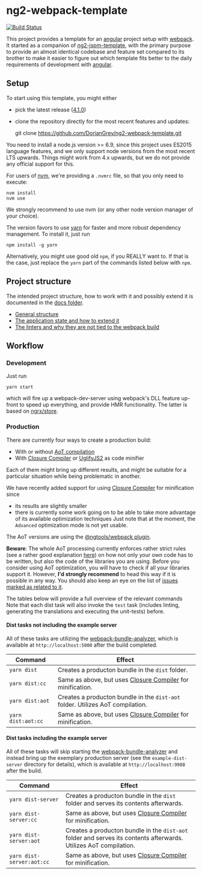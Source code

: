 # ng2-webpack-template

[![Build Status](https://travis-ci.org/DorianGrey/ng2-webpack-template.svg?branch=master)](https://travis-ci.org/DorianGrey/ng2-webpack-template)

This project provides a template for an [angular](https://angular.io/) project setup with [webpack](http://webpack.github.io).
It started as a companion of [ng2-jspm-template](https://github.com/flaviait/ng2-jspm-template), with the primary purpose to provide an almost identical codebase and feature set compared to its brother to make it easier to figure out which template fits better to the daily requirements of development with [angular](https://angular.io/).

## Setup

To start using this template, you might either
 - pick the latest release ([4.1.0](https://github.com/DorianGrey/ng2-webpack-template/releases/latest))
 - clone the repository directly for the most recent features and updates:


    git clone https://github.com/DorianGrey/ng2-webpack-template.git

You need to install a node.js version >= 6.9, since this project uses ES2015 language features, and we only support node versions from the most recent LTS upwards.
Things might work from 4.x upwards, but we do not provide any official support for this.

For users of [nvm](https://github.com/creationix/nvm), we're providing a `.nvmrc` file, so that you only need to execute:
```
nvm install
nvm use
```
We strongly recommend to use nvm (or any other node version manager of your choice).

The version favors to use [yarn](https://github.com/yarnpkg/yarn) for faster and more robust dependency management. To install it, just run
```
npm install -g yarn
```
Alternatively, you might use good old `npm`, if you REALLY want to. If that is the case, just replace the `yarn` part of the commands listed below with `npm`.

## Project structure
The intended project structure, how to work with it and possibly extend it is documented in the [docs folder](https://github.com/DorianGrey/ng2-webpack-template/tree/master/docs).

- [General structure](https://github.com/DorianGrey/ng2-webpack-template/blob/master/docs/general_structure.md)
- [The application state and how to extend it](https://github.com/DorianGrey/ng2-webpack-template/blob/master/docs/app_state.md)
- [The linters and why they are not tied to the webpack build](https://github.com/DorianGrey/ng2-webpack-template/blob/master/docs/linters.md)

## Workflow

### Development

Just run
```
yarn start
```
which will fire up a webpack-dev-server using webpack's DLL feature up-front to speed up everything, and provide HMR functionality. The latter is based on [ngrx/store](https://github.com/ngrx/store).


### Production

There are currently four ways to create a production build:
- With or without [AoT compilation](https://angular.io/docs/ts/latest/cookbook/aot-compiler.html)
- With [Closure Compiler](https://github.com/google/closure-compiler-npm) or [UglifyJS2](https://github.com/mishoo/UglifyJS2) as code minifier

Each of them might bring up different results, and might be suitable for a particular situation while being problematic in another.

We have recently added support for using [Closure Compiler](https://github.com/google/closure-compiler-npm) for minification since 
- its results are slightly smaller
- there is currently some work going on to be able to take more advantage of its available optimization techniques
Just note that at the moment, the `Advanced` optimization mode is not yet usable.

The AoT versions are using the [@ngtools/webpack plugin](https://github.com/angular/angular-cli/blob/master/packages/webpack/README.md).

**Beware**: The whole AoT processing currently enforces rather strict rules (see a rather good explanation [here](https://medium.com/@isaacplmann/making-your-angular-2-library-statically-analyzable-for-aot-e1c6f3ebedd5)) on how not only your own code has to be written, but also the code of the libraries you are using. Before you consider using AoT optimization, you will have to check if all your libraries support it. However, **I'd strongly recommend** to head this way if it is possible in any way. You should also keep an eye on the list of [issues marked as related to it](https://github.com/angular/angular-cli/issues?utf8=%E2%9C%93&q=is%3Aissue%20is%3Aopen%20aot).

The tables below will provide a full overview of the relevant commands
Note that each dist task will also invoke the `test` task (includes linting, generating the translations and executing the unit-tests) before.


#### Dist tasks not including the example server

All of these tasks are utilizing the [webpack-bundle-analyzer](https://github.com/th0r/webpack-bundle-analyzer), which is available at `http://localhost:5000` after the build completed.

| Command            | Effect        |
| ------------------ | ------------- |
| `yarn dist`        | Creates a producton bundle in the `dist` folder. |
| `yarn dist:cc`     | Same as above, but uses [Closure Compiler](https://github.com/google/closure-compiler-npm) for minification.|
| `yarn dist:aot`    | Creates a producton bundle in the `dist-aot` folder. Utilizes AoT compilation. |
| `yarn dist:aot:cc` | Same as above, but uses [Closure Compiler](https://github.com/google/closure-compiler-npm) for minification. |

#### Dist tasks including the example server

All of these tasks will skip starting the [webpack-bundle-analyzer](https://github.com/th0r/webpack-bundle-analyzer) and instead bring up the exemplary production server (see the `example-dist-server` directory for details), which is available at `http://localhost:9988` after the build. 

| Command            | Effect        |
| ------------------ | ------------- |
| `yarn dist-server`        | Creates a producton bundle in the `dist` folder and serves its contents afterwards. |
| `yarn dist-server:cc`     | Same as above, but uses [Closure Compiler](https://github.com/google/closure-compiler-npm) for minification.|
| `yarn dist-server:aot`    | Creates a producton bundle in the `dist-aot` folder and serves its contents afterwards. Utilizes AoT compilation. |
| `yarn dist-server:aot:cc` | Same as above, but uses [Closure Compiler](https://github.com/google/closure-compiler-npm) for minification. |


